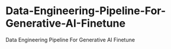 # Data-Engineering-Pipeline-For-Generative-AI-Finetune
Data Engineering Pipeline For Generative AI Finetune
